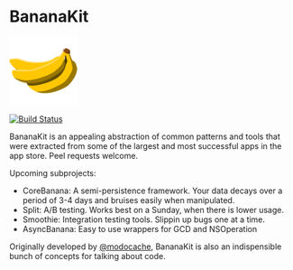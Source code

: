BananaKit
=========
<img src="https://raw.githubusercontent.com/BananaKit/BananaKit/master/Bananas.png" width="120" >

[![Build Status](https://travis-ci.org/BananaKit/BananaKit.svg?branch=travis)](https://travis-ci.org/BananaKit/BananaKit)


BananaKit is an appealing abstraction of common patterns and tools that were extracted from some of the largest and most successful apps in the app store. Peel requests welcome.

Upcoming subprojects:

- CoreBanana: A semi-persistence framework. Your data decays over a period of 3-4 days and bruises easily when manipulated.
- Split: A/B testing. Works best on a Sunday, when there is lower usage.
- Smoothie: Integration testing tools. Slippin up bugs one at a time.
- AsyncBanana: Easy to use wrappers for GCD and NSOperation

Originally developed by [@modocache](https://twitter.com/modocache), BananaKit is also an indispensible bunch of concepts for talking about code.
